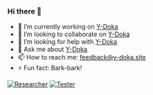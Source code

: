 ### Hi there 👋

- 🔭 I’m currently working on [Y-Doka](https://github.com/Y-Doka)
- 👯 I’m looking to collaborate on [Y-Doka](https://github.com/Y-Doka)
- 🤔 I’m looking for help with [Y-Doka](https://github.com/Y-Doka)
- 💬 Ask me about [Y-Doka](https://github.com/Y-Doka)
- 📫 How to reach me: feedback@y-doka.site
- ⚡ Fun fact: Bark-bark!

[![Researcher](https://github.com/Y-Doka/badges/raw/main/images/issledovatel.svg)](https://github.com/Y-Doka/content/commit/92d20fcae026e517851ac9fad138ce43b931b82c)
[![Tester](https://github.com/Y-Doka/badges/raw/main/images/testirovshik.svg)](https://github.com/Y-Doka/content/commit/92d20fcae026e517851ac9fad138ce43b931b82c)
